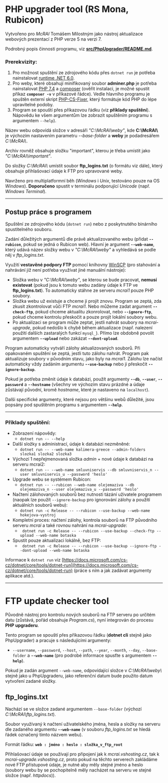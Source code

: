 # PHP upgrader tool (RS Mona, Rubicon)

Vytvořeno pro *McRAI* Tomášem Milostným jako nástroj aktualizace webových prezentací z PHP verze 5 na verzi 7.

Podrobný popis činnosti programu, viz **[src/PhpUpgrader/README.md](src/PhpUpgrader/README.md)**.

### Prerekvizity:

1. Pro možnost spuštění ze zdrojového kódu přes ``dotnet run`` je potřeba nainstalovat [runtime .NET 6.0](https://dotnet.microsoft.com/download).
1. Pro weby, které obsahují minifikovaný soubor **adminer.php** je potřeba nainstalovat [PHP 7.4](https://windows.php.net/download#php-7.4) a [composer](https://getcomposer.org/download/) (ověřit instalaci, je možné spustit příkaz **``composer -v``** v příkazové řádce). Vedle hlavního programu je spuštěn externí skript [PHP-CS-Fixer](https://github.com/FriendsOfPHP/PHP-CS-Fixer), který formátuje kód PHP do lépe upravitelné podoby.
1. Program se spouští přes příkazovou řádku (viz **příklady spuštění**). Nápovědu ke všem argumentům lze zobrazit spuštěním programu s argumentem ``--help``).

Název webu odpovídá složce v adresáři *"C:\McRAI\weby\"*, kde **C:\McRAI\\** je výchozím nastavením parametru *--base-folder* a **weby** je podadresářem *C:\McRAI\\*.

Archiv rovněž obsahuje složku "important", kterou je třeba umístit jako *"C:\McRAI\important"*.

Do složky *C:\McRAI\\* umístit soubor **ftp_logins.txt** (o formátu viz dále), který obsahuje přihlašovací údaje k FTP pro upravované weby.

Navrženo pro multiplatformní běh (*Windows* i *Unix*, testováno pouze na OS *Windows*). **Doporučeno** spustit v terminálu podporující *Unicode* (např. *Windows Terminal*).

---
## Postup práce s programem
Spuštění ze zdrojového kódu (``dotnet run``) nebo z poskytnutého binárního spustitelného souboru.

Zadání důležitých argumentů dle právě aktualizovaného webu (přidat **``--rubicon``**, pokud se jedná o Rubicon web). Hlavní je argument **``--web-name``**, který udává název složky webu v *"C:\McRAI\weby\"* a vyhledává se podle něj v *ftp_logins.txt*.

Využití **vestavěné podpory FTP** pomocí knihovny [WinSCP](https://winscp.net/eng/docs/library_install#nuget) (pro stahování a nahrávání již není potřeba využívat jiné manuální nástroje):
- Složka webu v *"C:\McRAI\weby\"*, se kterou se bude pracovat, **nemusí existovat** (pokud jsou k tomuto webu zadány údaje k FTP ve **ftp_logins.txt**). To automaticky stáhne ze serveru *mcrai1* pouze PHP soubory.
- Složka webu už existuje a chceme ji projít znovu. Program se zeptá, zda zkusit zkontrolovat vůči FTP *mcrai1*. Nebo můžeme zadat argument **``--check-ftp``**, pokud chceme aktualitu zkonrolovat, nebo **``--ignore-ftp``**, pokud chceme kontrolu přeskočit a pouze projít lokální soubory webu.
- Po aktualizaci se program může zeptat, jestli nahrát soubory na *mcrai-upgrade*, pokud nedošlo k chybě během aktualizace (např. nalezení použití dalších zastaralých funkcí ``mysql_``). Přímo lze obdobně povolit argumentem **``--upload``** nebo zakázat **``--dont-upload``**.

Program automaticky vytváří zálohy aktualizovaných souborů. Při opakovaném spuštění se zeptá, jestli tuto zálohu nahrát. Program pak aktualizuje soubory v původním stavu, jako byly na *mcrai1*. Zálohu lze načíst automaticky vždy zadáním argumentu **``--use-backup``** nebo ji přeskočit **``--ignore-backup``**.

Pokud je potřeba změnit údaje k databázi, použít argumenty **``--db``**, **``--user``**, **``--password``** a **``--hostname``** (všechny ve výchozím stavu prázdné a údaje zůstávají původní, kromě *hostname*, které je nastaveno na ``localhost``).

Dalši specifické argumenty, které nejsou pro většinu webů důležité, jsou popsány pod spuštěním programu s argumentem **``--help``**.

---
### Příklady spuštění:

- Zobrazení nápovědy:
  - ``dotnet run -- --help``
- Další složky s administrací, údaje k databázi nezměněné:
  - ``dotnet run -- --web-name kalimera-greece --admin-folders slozka1 slozka2 slozka3``
- Výchozí 1 nepřejmenovaná složka *admin* + nové údaje k databázi na serveru mcrai2:
  - ``dotnet run -- --web-name smluvniservis --db smluvniservis_n --user smluvniservis_u --password 'heslo'``
- Upgrade webu se systémem Rubicon:
  - ``dotnet run -- --rubicon --web-name olejemaziva --db olejemaziva_n --user olejemaziva_u --password 'heslo'``
- Načtení zálohovaných souborů bez nutnosti tázání uživatele programem (naopak lze použít ``--ignore-backup`` pro ignorování zálohy a použití aktuálních souborů webu):
  - ``dotnet run -c Release -- --rubicon --use-backup --web-name hokejova-vystroj``
- Kompletní proces: načtení zálohy, kontrola souborů na FTP původního serveru *mcrai* a také rovnou nahrání na *mcrai-upgrade*:
  - `` dotnet run -c Release -- --rubicon --use-backup --check-ftp --upload --web-name botaska``
- Spustit pouze aktualizaci lokálně, bez FTP:
  - `` dotnet run -c Release -- --rubicon --use-backup --ignore-ftp --dont-upload --web-name botaska``

Informace k ``dotnet run`` viz [https://docs.microsoft.com/cs-cz/dotnet/core/tools/dotnet-run](https://docs.microsoft.com/cs-cz/dotnet/core/tools/dotnet-run) (práce s ním a jak zadávat argumenty aplikace atd.).

---

# FTP update checker tool

Původně nástroj pro kontrolu nových souborů na FTP serveru po určitém datu (zůstává, pořád obsahuje *Program.cs*), nyní integrován do procesu **PHP upgraderu**.

Tento program se spouští přes příkazovou řádku (**dotnet cli** stejně jako PhpUpgrader) a pracuje s následujícími argumenty:
  - ``--username``, ``--password``, ``--host``, ``--path``, ``--year``, ``--month``, ``--day``, ``--base-folder`` a **``--web-name``** (pro podrobé informace spusťte s argumentem **``--help``**).

Pokud je zadán argument ``--web-name``, odpovídající složce v *C:\McRAI\weby\\* stejně jako u PhpUpgraderu, jako referenční datum bude použito datum vytvoření zadané složky.

## ftp_logins.txt

Nachází se ve složce zadané argumentem ``--base-folder`` (výchozí *C:\McRAI\ftp_logins.txt*).

Soubor využívaný k načtení uživatelského jména, hesla a složky na serveru dle zadaného argumentu **``--web-name``** (v souboru *ftp_logins.txt* se hledá řádek označený tímto názvem webu).

Formát řádku: **``web : jméno : heslo : složka_v_ftp_root``**

Přihlašovací údaje se používají pro připojení jak k *mcrai.vshosting.cz*, tak k *mcrai-upgrade.vshosting.cz*, proto pokud na těchto serverech zakládáme nové FTP přístupové údaje, je nutné aby měly stejné jméno a heslo (soubory webu by se pochopitelně měly nacházet na serveru ve stejné složce (např. *httpdocs*)).